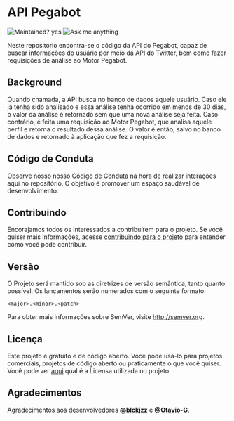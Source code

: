 ﻿# API Pegabot

![Maintained? yes](https://img.shields.io/badge/Maintained%3F-yes-green.svg)
![Ask me anything](https://img.shields.io/badge/Ask%20me-anything-1abc9c.svg)

Neste repositório encontra-se o código da API do Pegabot, capaz de buscar informações do usuário por meio da API do Twitter, bem como fazer requisições de análise ao Motor Pegabot.

## Background

Quando chamada, a API busca no banco de dados aquele usuário. Caso ele já tenha sido analisado e essa análise tenha ocorrido em menos de 30 dias, o valor da análise é retornado sem que uma nova análise seja feita. Caso contrário, é feita uma requisição ao Motor Pegabot, que analisa aquele perfil e retorna o resultado dessa análise. O valor é então, salvo no banco de dados e retornado à aplicação que fez a requisição.

## Código de Conduta

Observe nosso nosso [Código de Conduta](./CODE_OF_CONDUCT.md) na hora de realizar interações aqui no repositório. O objetivo é promover um espaço saudável de desenvolvimento.

## Contribuindo

Encorajamos todos os interessados a contribuírem para o projeto. Se você quiser mais informações, acesse [contribuindo para o projeto](/CONTRIBUTING.md) para entender como você pode contribuir.

## Versão

O Projeto será mantido sob as diretrizes de versão semântica, tanto quanto possível. Os lançamentos serão numerados com o seguinte formato:

`<major>.<minor>.<patch>`

Para obter mais informações sobre SemVer, visite http://semver.org.

## Licença

Este projeto é gratuito e de código aberto. Você pode usá-lo para projetos comerciais, projetos de código aberto ou praticamente o que você quiser. Você pode ver [aqui](/LICENSE) qual é a Licensa utilizada no projeto.


## Agradecimentos

Agradecimentos aos desenvolvedores **[@blckjzz](https://github.com/blckjzz)** e **[@Otavio-G](https://github.com/Otavio-G)**.



